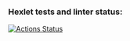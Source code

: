 ### Hexlet tests and linter status:
[![Actions Status](https://github.com/cavesubmarine/docker-project-74/actions/workflows/hexlet-check.yml/badge.svg)](https://github.com/cavesubmarine/docker-project-74/actions)